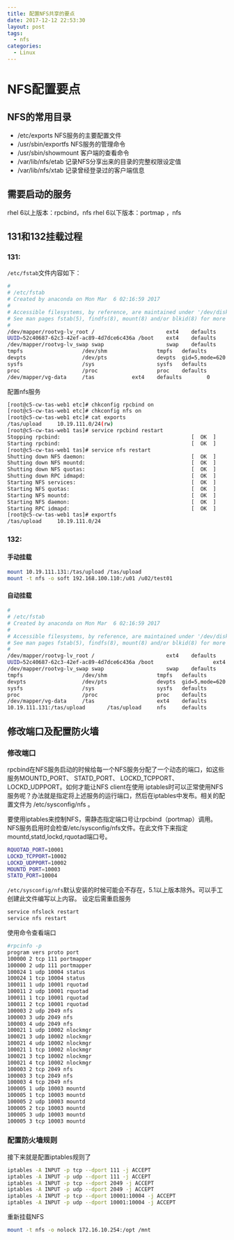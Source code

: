 ```yaml
---
title: 配置NFS共享的要点
date: 2017-12-12 22:53:30
layout: post
tags: 
  - nfs
categories:
  - Linux
---
```

# NFS配置要点

## NFS的常用目录

* /etc/exports                           NFS服务的主要配置文件
* /usr/sbin/exportfs                   NFS服务的管理命令
* /usr/sbin/showmount              客户端的查看命令
* /var/lib/nfs/etab                      记录NFS分享出来的目录的完整权限设定值
* /var/lib/nfs/xtab                      记录曾经登录过的客户端信息

## 需要启动的服务

rhel 6以上版本：rpcbind，nfs
rhel 6以下版本：portmap ，nfs
<!--more-->

## 131和132挂载过程

### 131:

`/etc/fstab`文件内容如下：

```bash
#
# /etc/fstab
# Created by anaconda on Mon Mar  6 02:16:59 2017
#
# Accessible filesystems, by reference, are maintained under '/dev/disk'
# See man pages fstab(5), findfs(8), mount(8) and/or blkid(8) for more info
#
/dev/mapper/rootvg-lv_root /                       ext4    defaults        1 1
UUID=52c40687-62c3-42ef-ac89-4d7dce6c436a /boot    ext4    defaults        1 2
/dev/mapper/rootvg-lv_swap swap                    swap    defaults        0 0
tmpfs                   /dev/shm                tmpfs   defaults        0 0
devpts                  /dev/pts                devpts  gid=5,mode=620  0 0
sysfs                   /sys                    sysfs   defaults        0 0
proc                    /proc                   proc    defaults        0 0
/dev/mapper/vg-data     /tas            ext4    defaults        0       0
```

配置nfs服务

```bash
[root@c5-cw-tas-web1 etc]# chkconfig rpcbind on
[root@c5-cw-tas-web1 etc]# chkconfig nfs on
[root@c5-cw-tas-web1 etc]# cat exports
/tas/upload     10.19.111.0/24(rw)
[root@c5-cw-tas-web1 tas]# service rpcbind restart
Stopping rpcbind:                                          [  OK  ]
Starting rpcbind:                                          [  OK  ]
[root@c5-cw-tas-web1 tas]# service nfs restart
Shutting down NFS daemon:                                  [  OK  ]
Shutting down NFS mountd:                                  [  OK  ]
Shutting down NFS quotas:                                  [  OK  ]
Shutting down RPC idmapd:                                  [  OK  ]
Starting NFS services:                                     [  OK  ]
Starting NFS quotas:                                       [  OK  ]
Starting NFS mountd:                                       [  OK  ]
Starting NFS daemon:                                       [  OK  ]
Starting RPC idmapd:                                       [  OK  ]
[root@c5-cw-tas-web1 tas]# exportfs
/tas/upload     10.19.111.0/24
```

### 132:

#### 手动挂载

```bash
mount 10.19.111.131:/tas/upload /tas/upload
mount -t nfs -o soft 192.168.100.110:/u01 /u02/test01  
```

#### 自动挂载

```bash
#
# /etc/fstab
# Created by anaconda on Mon Mar  6 02:16:59 2017
#
# Accessible filesystems, by reference, are maintained under '/dev/disk'
# See man pages fstab(5), findfs(8), mount(8) and/or blkid(8) for more info
#
/dev/mapper/rootvg-lv_root /                       ext4    defaults        1 1
UUID=52c40687-62c3-42ef-ac89-4d7dce6c436a /boot                   ext4    defaults        1 2
/dev/mapper/rootvg-lv_swap swap                    swap    defaults        0 0
tmpfs                   /dev/shm                tmpfs   defaults        0 0
devpts                  /dev/pts                devpts  gid=5,mode=620  0 0
sysfs                   /sys                    sysfs   defaults        0 0
proc                    /proc                   proc    defaults        0 0
/dev/mapper/vg-data     /tas                    ext4    defaults        0       0
10.19.111.131:/tas/upload       /tas/upload     nfs     defaults        0       0
```

## 修改端口及配置防火墙

### 修改端口

rpcbind在NFS服务启动的时候给每一个NFS服务分配了一个动态的端口，如这些服务MOUNTD_PORT、 STATD_PORT、 LOCKD_TCPPORT、 LOCKD_UDPPORT。如何才能让NFS client在使用 iptables时可以正常使用NFS服务呢？办法就是指定将上述服务的运行端口，然后在iptables中发布。相关的配置文件为 /etc/sysconfig/nfs 。

要使用iptables来控制NFS，需静态指定端口号让rpcbind（portmap）调用。NFS服务启用时会检查/etc/sysconfig/nfs文件。在此文件下来指定mountd,statd,lockd,rquotad端口号。

```bash
RQUOTAD_PORT=10001
LOCKD_TCPPORT=10002
LOCKD_UDPPORT=10002
MOUNTD_PORT=10003
STATD_PORT=10004
```

`/etc/sysconfig/nfs`默认安装的时候可能会不存在，5.1以上版本除外。可以手工创建此文件编写以上内容。
设定后需重启服务

```bash
service nfslock restart
service nfs restart
```

使用命令查看端口

```bash
#rpcinfo -p
program vers proto port
100000 2 tcp 111 portmapper
100000 2 udp 111 portmapper
100024 1 udp 10004 status
100024 1 tcp 10004 status
100011 1 udp 10001 rquotad
100011 2 udp 10001 rquotad
100011 1 tcp 10001 rquotad
100011 2 tcp 10001 rquotad
100003 2 udp 2049 nfs
100003 3 udp 2049 nfs
100003 4 udp 2049 nfs
100021 1 udp 10002 nlockmgr
100021 3 udp 10002 nlockmgr
100021 4 udp 10002 nlockmgr
100021 1 tcp 10002 nlockmgr
100021 3 tcp 10002 nlockmgr
100021 4 tcp 10002 nlockmgr
100003 2 tcp 2049 nfs
100003 3 tcp 2049 nfs
100003 4 tcp 2049 nfs
100005 1 udp 10003 mountd
100005 1 tcp 10003 mountd
100005 2 udp 10003 mountd
100005 2 tcp 10003 mountd
100005 3 udp 10003 mountd
100005 3 tcp 10003 mountd
```

### 配置防火墙规则

接下来就是配置iptables规则了

```bash
iptables -A INPUT -p tcp --dport 111 -j ACCEPT
iptables -A INPUT -p udp --dport 111 -j ACCEPT
iptables -A INPUT -p tcp --dport 2049 -j ACCEPT
iptables -A INPUT -p udp --dport 2049 -j ACCEPT
iptables -A INPUT -p tcp --dport 10001:10004 -j ACCEPT
iptables -A INPUT -p udp --dport 10001:10004 -j ACCEPT
```

重新挂载NFS

```bash
mount -t nfs -o nolock 172.16.10.254:/opt /mnt
```
